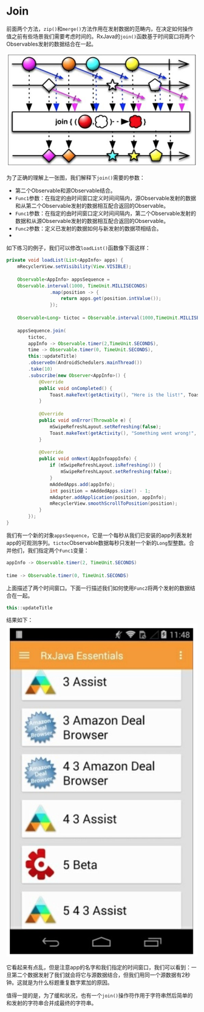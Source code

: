 # Join

前面两个方法，`zip()`和`merge()`方法作用在发射数据的范畴内，在决定如何操作值之前有些场景我们需要考虑时间的。RxJava的`join()`函数基于时间窗口将两个Observables发射的数据结合在一起。

![](chapter6_6.png)

为了正确的理解上一张图，我们解释下`join()`需要的参数：

* 第二个Observable和源Observable结合。
* `Func1`参数：在指定的由时间窗口定义时间间隔内，源Observable发射的数据和从第二个Observable发射的数据相互配合返回的Observable。
* `Func1`参数：在指定的由时间窗口定义时间间隔内，第二个Observable发射的数据和从源Observable发射的数据相互配合返回的Observable。
* `Func2`参数：定义已发射的数据如何与新发射的数据项相结合。
* 
如下练习的例子，我们可以修改`loadList()`函数像下面这样：
```java
private void loadList(List<AppInfo> apps) {
    mRecyclerView.setVisibility(View.VISIBLE);
    
    Observable<AppInfo> appsSequence =
    Observable.interval(1000, TimeUnit.MILLISECONDS)
                .map(position -> {
                    return apps.get(position.intValue());
                });
                
    Observable<Long> tictoc = Observable.interval(1000,TimeUnit.MILLISECONDS);
    
    appsSequence.join(
        tictoc, 
        appInfo -> Observable.timer(2,TimeUnit.SECONDS),
        time -> Observable.timer(0, TimeUnit.SECONDS),
        this::updateTitle)
        .observeOn(AndroidSchedulers.mainThread())
        .take(10)
        .subscribe(new Observer<AppInfo>() {
            @Override
            public void onCompleted() {
                Toast.makeText(getActivity(), "Here is the list!", Toast.LENGTH_LONG).show();
            }
            
            @Override
            public void onError(Throwable e) {
                mSwipeRefreshLayout.setRefreshing(false); 
                Toast.makeText(getActivity(), "Something went wrong!", Toast.LENGTH_SHORT).show();
            }
            
            @Override
            public void onNext(AppInfoappInfo) {
                if (mSwipeRefreshLayout.isRefreshing()) {
                    mSwipeRefreshLayout.setRefreshing(false);
                } 
                mAddedApps.add(appInfo);
                int position = mAddedApps.size() - 1;
                mAdapter.addApplication(position, appInfo);
                mRecyclerView.smoothScrollToPosition(position);
            } 
        });
}
```
我们有一个新的对象`appsSequence`，它是一个每秒从我们已安装的app列表发射app的可观测序列。`tictoc`Observable数据每秒只发射一个新的`Long`型整数。合并他们，我们指定两个`Func1`变量：
```java
appInfo -> Observable.timer(2, TimeUnit.SECONDS)

time -> Observable.timer(0, TimeUnit.SECONDS)
```
上面描述了两个时间窗口。下面一行描述我们如何使用`Func2`将两个发射的数据结合在一起。
```java
this::updateTitle
```

结果如下：
![](chapter6_7.png)

它看起来有点乱，但是注意app的名字和我们指定的时间窗口，我们可以看到：一旦第二个数据发射了我们就会将它与源数据结合，但我们用同一个源数据有2秒钟。这就是为什么标题重复数字累加的原因。

值得一提的是，为了缓和状况，也有一个`join()`操作符作用于字符串然后简单的和发射的字符串合并成最终的字符串。



























